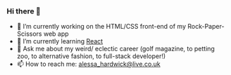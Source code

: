 ### Hi there 👋
- 🔭 I’m currently working on the HTML/CSS front-end of my Rock-Paper-Scissors web app
- 🌱 I’m currently learning [React](https://reactjs.org)
- 💬 Ask me about my weird/ eclectic career (golf magazine, to petting zoo, to alternative fashion, to full-stack developer!)
- 📫 How to reach me: alessa_hardwick@live.co.uk
